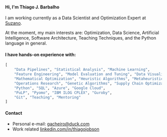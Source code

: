 #### Hi, I'm **Thiago J. Barbalho**

I am working currently as a Data Scientist and Optimization Expert at [Suzano](https://www.suzano.com.br/en).

At the moment, my main interests are: Optimization, Data Science, Artificial Intelligence, Software Architecture, Teaching Techniques, and the Python language in general.

#### I have hands-on experience with:

```python
[
    "Data Pipelines", "Statistical Analysis", "Machine Learning", 
    "Feature Engineering", "Model Evaluation and Tuning", "Data Visualization", 
    "Mathematical Optimization", "Heuristic Algorithms", "Metaheuristic Algorithms", 
    "Operations Research", "Genetic Algorithms", "Supply Chain Optimization", 
    "Python", "SQL", "Azure", "Google Cloud",
    "PuLP", "Pyomo", "IBM ILOG CPLEX", "Guroby",
    "Git", "Teaching", "Mentoring"
]

```

#### Contact
- Personal e-mail: gacheiro@duck.com
- Work related [linkedin.com/in/thiagojobson](https://linkedin.com/in/thiagojobson)
